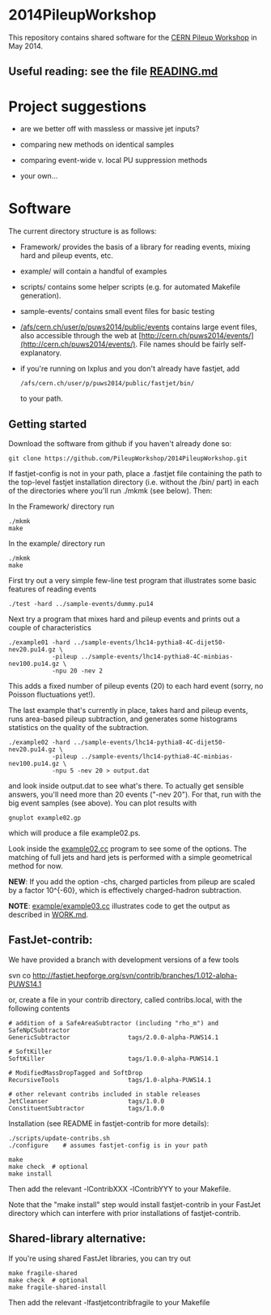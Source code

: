 2014PileupWorkshop
==================

This repository contains shared software for the [CERN Pileup
Workshop](https://indico.cern.ch/event/306155/) in May 2014.


Useful reading: see the file [READING.md](READING.md) 
---------------

Project suggestions
===================

- are we better off with massless or massive jet inputs?

- comparing new methods on identical samples

- comparing event-wide v. local PU suppression methods

- your own...

Software
========

The current directory structure is as follows:

- Framework/ provides the basis of a library for reading events, mixing hard
  and pileup events, etc.

- example/ will contain a handful of examples

- scripts/ contains some helper scripts (e.g. for automated Makefile
  generation). 

- sample-events/ contains small event files for basic testing

- [/afs/cern.ch/user/p/puws2014/public/events](file:///afs/cern.ch/user/p/puws2014/public/events) contains large event
  files, also accessible through the web at
  [http://cern.ch/puws2014/events/](http://cern.ch/puws2014/events/).  File names should be fairly self-explanatory. 

- if you're running on lxplus and you don't already have fastjet, add

      /afs/cern.ch/user/p/puws2014/public/fastjet/bin/

  to your path.


Getting started
---------------

Download the software from github if you haven't already done so:

    git clone https://github.com/PileupWorkshop/2014PileupWorkshop.git

If fastjet-config is not in your path, place a .fastjet file containing the path
to the top-level fastjet installation directory (i.e. without the /bin/ part) in each of the
directories where you'll run ./mkmk (see below). Then:

In the Framework/ directory run
  
    ./mkmk
    make

In the example/ directory run

    ./mkmk
    make

First try out a very simple few-line test program that illustrates
some basic features of reading events

    ./test -hard ../sample-events/dummy.pu14

Next try a program that mixes hard and pileup events and prints out a
couple of characteristics

    ./example01 -hard ../sample-events/lhc14-pythia8-4C-dijet50-nev20.pu14.gz \
                -pileup ../sample-events/lhc14-pythia8-4C-minbias-nev100.pu14.gz \
                -npu 20 -nev 2

This adds a fixed number of pileup events (20) to each hard event
(sorry, no Poisson fluctuations yet!). 

The last example that's currently in place, takes hard and pileup
events, runs area-based pileup subtraction, and generates some
histograms statistics on the quality of the subtraction. 

    ./example02 -hard ../sample-events/lhc14-pythia8-4C-dijet50-nev20.pu14.gz \
                -pileup ../sample-events/lhc14-pythia8-4C-minbias-nev100.pu14.gz \
                -npu 5 -nev 20 > output.dat

and look inside output.dat to see what's there. To actually get sensible
answers, you'll need more than 20 events ("-nev 20"). For that, run with the
big event samples (see above). You can plot results with

    gnuplot example02.gp

which will produce a file example02.ps.

Look inside the [example02.cc](example/example02.cc)
program to see some of the options. The matching of full jets and hard
jets is performed with a simple geometrical method for now.

**NEW**: If you add the option -chs, charged particles from pileup are
scaled by a factor 10^{-60}, which is effectively charged-hadron
subtraction.

**NOTE**: [example/example03.cc](example/example03.cc) illustrates code
to get the output as described in [WORK.md](WORK.md).

FastJet-contrib:
----------------

We have provided a branch with development versions of a few tools 

  svn co http://fastjet.hepforge.org/svn/contrib/branches/1.012-alpha-PUWS14.1

or, create a file in your contrib directory, called contribs.local,
with the following contents

    # addition of a SafeAreaSubtractor (including "rho_m") and SafeNpCSubtractor
    GenericSubtractor                tags/2.0.0-alpha-PUWS14.1
    
    # SoftKiller
    SoftKiller                       tags/1.0.0-alpha-PUWS14.1
    
    # ModifiedMassDropTagged and SoftDrop
    RecursiveTools                   tags/1.0-alpha-PUWS14.1
    
    # other relevant contribs included in stable releases
    JetCleanser                      tags/1.0.0
    ConstituentSubtractor            tags/1.0.0


Installation (see README in fastjet-contrib for more details):  

    ./scripts/update-contribs.sh
    ./configure    # assumes fastjet-config is in your path
    
    make
    make check  # optional
    make install

Then add the relevant -lContribXXX -lContribYYY to your Makefile.

Note that the "make install" step would install fastjet-contrib in
your FastJet directory which can interfere with prior installations of
fastjet-contrib.

Shared-library alternative:
---------------------------

If you're using shared FastJet libraries, you can try out 

    make fragile-shared
    make check  # optional
    make fragile-shared-install

Then add the relevant -lfastjetcontribfragile to your Makefile
